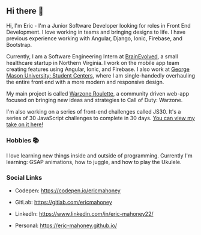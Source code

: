 ## Hi there 👋

Hi, I'm Eric - I'm a Junior Software Developer looking for roles in Front End Development. I love working in teams and bringing designs to life. I have previous experience working with Angular, Django, Ionic, Firebase, and Bootstrap.

Currently, I am a Software Engineering Intern at [BrainEvolved](https://www.brainevolved.com/), a small healthcare startup in Northern Virginia. I work on the mobile app team creating features using Angular, Ionic, and Firebase. I also work at [George Mason University: Student Centers](https://studentcenters.gmu.edu/), where I am single-handedly overhauling the entire front end with a more modern and responsive design.

My main project is called [Warzone Roulette](https://warzoneroulette.web.app/), a community driven web-app focused on bringing new ideas and strategies to Call of Duty: Warzone.

I'm also working on a series of front-end challenges called JS30. It's a series of 30 JavaScript challenges to complete in 30 days. [You can view my take on it here!](https://eric-mahoney.github.io/js30/)




### Hobbies 📚

I love learning new things inside and outside of programming. Currently I'm learning: GSAP animations, how to juggle, and how to play the Ukulele.


### Social Links 

- Codepen: https://codepen.io/ericmahoney

- GitLab: https://gitlab.com/ericmahoney

- LinkedIn: https://www.linkedin.com/in/eric-mahoney22/

- Personal: https://eric-mahoney.github.io/
